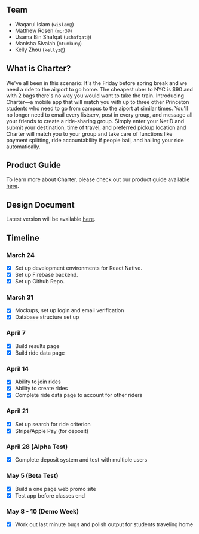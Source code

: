 ## Team
* Waqarul Islam (`wislam@`)
* Matthew Rosen (`mcr3@`)
* Usama Bin Shafqat (`ushafqat@`)
* Manisha Sivaiah (`mtumkur@`)
* Kelly Zhou (`kellyz@`)

## What is Charter?
We've all been in this scenario: It's the Friday before spring break and we need a ride to the airport to go home. The cheapest uber to NYC is $90 and with 2 bags there's no way you would want to take the train. Introducing Charter––a mobile app that will match you with up to three other Princeton students who need to go from campus to the aiport at similar times. You'll no longer need to email every listserv, post in every group, and message all your friends to create a ride-sharing group. Simply enter your NetID and submit your destination, time of travel, and preferred pickup location and Charter will match you to your group and take care of functions like payment splitting, ride accountability if people bail, and hailing your ride automatically.

## Product Guide
To learn more about Charter, please check out our product guide available [here](docs/report.pdf).

## Design Document
Latest version will be available [here](docs/Design_Document.pdf).

## Timeline
### March 24
- [x] Set up development environments for React Native.
- [x] Set up Firebase backend.
- [x] Set up Github Repo.

### March 31
- [x] Mockups, set up login and email verification
- [x] Database structure set up

### April 7
- [x] Build results page
- [x] Build ride data page

### April 14
- [x] Ability to join rides
- [x] Ability to create rides
- [x] Complete ride data page to account for other riders

### April 21
- [x] Set up search for ride criterion
- [x] Stripe/Apple Pay (for deposit)

### April 28 (Alpha Test)
- [x] Complete deposit system and test with multiple users

### May 5 (Beta Test)
- [x] Build a one page web promo site
- [x] Test app before classes end

### May 8 - 10 (Demo Week)
- [x] Work out last minute bugs and polish output for students traveling home

